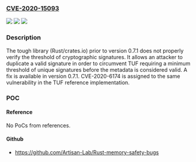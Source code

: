 ### [CVE-2020-15093](https://cve.mitre.org/cgi-bin/cvename.cgi?name=CVE-2020-15093)
![](https://img.shields.io/static/v1?label=Product&message=tough&color=blue)
![](https://img.shields.io/static/v1?label=Version&message=n%2Fa&color=blue)
![](https://img.shields.io/static/v1?label=Vulnerability&message=CWE-347%3A%20Improper%20Verification%20of%20Cryptographic%20Signature&color=brighgreen)

### Description

The tough library (Rust/crates.io) prior to version 0.7.1 does not properly verify the threshold of cryptographic signatures. It allows an attacker to duplicate a valid signature in order to circumvent TUF requiring a minimum threshold of unique signatures before the metadata is considered valid. A fix is available in version 0.7.1. CVE-2020-6174 is assigned to the same vulnerability in the TUF reference implementation.

### POC

#### Reference
No PoCs from references.

#### Github
- https://github.com/Artisan-Lab/Rust-memory-safety-bugs

